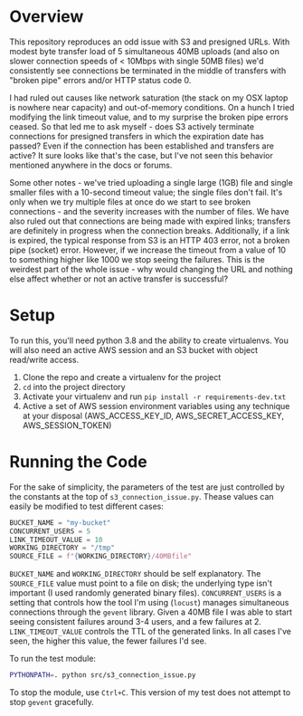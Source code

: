 # Overview

This repository reproduces an odd issue with S3 and presigned URLs.  With modest byte transfer load of 5 simultaneous 40MB uploads (and also on slower connection speeds of < 10Mbps with single 50MB files) we'd consistently see connections be terminated in the middle of transfers with "broken pipe" errors and/or HTTP status code 0.  

I had ruled out causes like network saturation (the stack on my OSX laptop is nowhere near capacity) and out-of-memory conditions. On a hunch I tried modifying the link timeout value, and to my surprise the broken pipe errors ceased.  So that led me to ask myself - does S3 actively terminate connections for presigned transfers in which the expiration date has passed?  Even if the connection has been established and transfers are active?  It sure looks like that's the case, but I've not seen this behavior mentioned anywhere in the docs or forums.

Some other notes - we've tried uploading a single large (1GB) file and single smaller files with a 10-second timeout value; the single files don't fail.  It's only when we try multiple files at once do we start to see broken connections - and the severity increases with the number of files. We have also ruled out that connections are being made with expired links; transfers are definitely in progress when the connection breaks.  Additionally, if a link is expired, the typical response from S3 is an HTTP 403 error, not a broken pipe (socket) error.  However, if we increase the timeout from a value of 10 to something higher like 1000 we stop seeing the failures.  This is the weirdest part of the whole issue - why would changing the URL and nothing else affect whether or not an active transfer is successful?  


# Setup

To run this, you'll need python 3.8 and the ability to create virtualenvs.  You will also need an active AWS session and an S3 bucket with object read/write access.

1. Clone the repo and create a virtualenv for the project
1. `cd` into the project directory
1. Activate your virtualenv and run `pip install -r requirements-dev.txt`
1. Active a set of AWS session environment variables using any technique at your disposal (AWS_ACCESS_KEY_ID, AWS_SECRET_ACCESS_KEY, AWS_SESSION_TOKEN)

# Running the Code

For the sake of simplicity, the parameters of the test are just controlled by the constants at the top of `s3_connection_issue.py`.  Thease values can easily be modified to test different cases:
```python
BUCKET_NAME = "my-bucket"
CONCURRENT_USERS = 5
LINK_TIMEOUT_VALUE = 10
WORKING_DIRECTORY = "/tmp"
SOURCE_FILE = f"{WORKING_DIRECTORY}/40MBfile"
```

`BUCKET_NAME` and `WORKING_DIRECTORY` should be self explanatory.  The `SOURCE_FILE` value must point to a file on disk; the underlying type isn't important (I used randomly generated binary files).  `CONCURRENT_USERS` is a setting that controls how the tool I'm using (`locust`) manages simultaneous connections through the `gevent` library.  Given a 40MB file I was able to start seeing consistent failures around 3-4 users, and a few failures at 2.  `LINK_TIMEOUT_VALUE` controls the TTL of the generated links.  In all cases I've seen, the higher this value, the fewer failures I'd see.

To run the test module:
```bash
PYTHONPATH=. python src/s3_connection_issue.py
```

To stop the module, use `Ctrl+C`.  This version of my test does not attempt to stop `gevent` gracefully.
